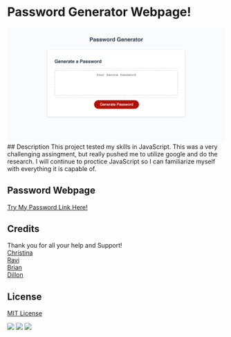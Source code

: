 # Password Generator Webpage!
<img src="https://github.com/ethomas22/Password-Generator/blob/main/Assets/password.png?raw=true" />
<br>
## Description
This project tested my skills in JavaScript. This was a very challenging assingment, but really pushed me to utilize google and do the research.  I will continue to proctice JavaScript so I can familiarize myself with everything it is capable of.

## Password Webpage 
[Try My Password Link Here!](https://ethomas22.github.io/Password-Generator/)
<br>

## Credits
Thank you for all your help and Support!
<br>
[Christina](https://github.com/Christina2021)
<br>
[Ravi](https://github.com/ravifindravicom)
<br>
[Brian](https://github.com/btparker70)
<br>
[Dillon](https://github.com/dillonhoban)
<br>
## License
[MIT License](https://opensource.org/licenses/MIT)

<img src="https://img.shields.io/badge/html5%20-%23E34F26.svg?&style=for-the-badge&logo=html5&logoColor=white" /> <img src="https://img.shields.io/badge/css3%20-%231572B6.svg?&style=for-the-badge&logo=css3&logoColor=white" /> <img src="https://img.shields.io/badge/javascript%20-%23323330.svg?&style=for-the-badge&logo=javascript&logoColor=%23F7DF1E" />
